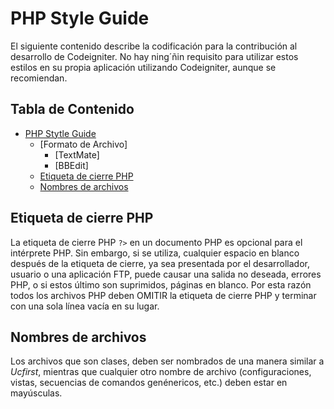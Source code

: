 # <a name='php-style-guide'>PHP Style Guide</a>
El siguiente contenido describe la codificación para la contribución al desarrollo de Codeigniter. No hay ning´ñin requisito para utilizar estos estilos en su propia aplicación utilizando Codeigniter, aunque se recomiendan.

## <a name='TOC'>Tabla de Contenido</a>

* [PHP Stytle Guide](#php-style-guide)
  * [Formato de Archivo]
    * [TextMate]
    * [BBEdit]
  * [Etiqueta de cierre PHP](#etiqueta-cierre-php)
  * [Nombres de archivos](#nombres-de-archivos)


## <a name='etiqueta-cierre-php'>Etiqueta de cierre PHP</a>
La etiqueta de cierre PHP `?>` en un documento PHP es opcional para el intérprete PHP. Sin embargo, si se utiliza, cualquier espacio en blanco después de la etiqueta de cierre, ya sea presentada por el desarrollador, usuario o una aplicación FTP, puede causar una salida no deseada, errores PHP, o si estos último son suprimidos, páginas en blanco. Por esta razón todos los archivos PHP deben OMITIR la etiqueta de cierre PHP y terminar con una sola línea vacía en su lugar.

## <a name="nombres-de-archivos">Nombres de archivos</a>
Los archivos que son clases, deben ser nombrados de una manera similar a *Ucfirst*, mientras que cualquier otro nombre de archivo (configuraciones, vistas, secuencias de comandos genénericos, etc.) deben estar en mayúsculas.

